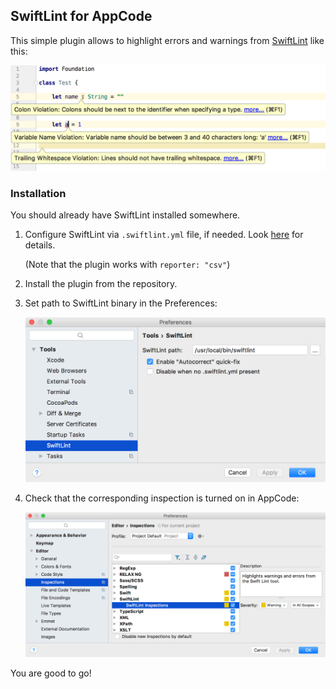 ## SwiftLint for AppCode

This simple plugin allows to highlight errors and warnings from [SwiftLint](https://github.com/realm/SwiftLint) like this:

<img src="img/swiftlint@2x.png" width="677"/>

### Installation

You should already have SwiftLint installed somewhere.
 1. Configure SwiftLint via `.swiftlint.yml` file, if needed. Look [here](https://github.com/realm/SwiftLint#configuration) for details.
 
    (Note that the plugin works with `reporter: "csv"`)
    
 2. Install the plugin from the repository.
 
 3. Set path to SwiftLint binary in the Preferences:

    <img src="img/preferences@2x.png" alt="SwiftLint settings in AppCode Preferences" width="677"/>

 4. Check that the corresponding inspection is turned on in AppCode:
 
     <img src="img/inspections@2x.png" alt="Section Inspections of AppCode Preferences" width="919"/>

You are good to go!
